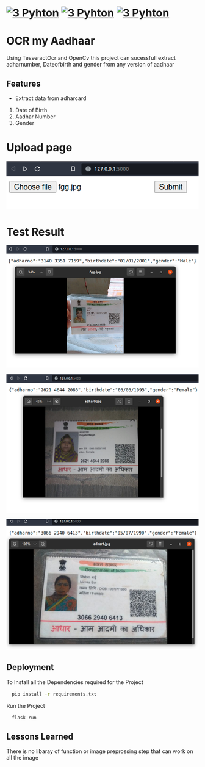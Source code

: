 
# [![3 Pyhton](https://img.shields.io/badge/Pyhton-3-yellow)]() [![3 Pyhton](https://img.shields.io/badge/Tesseract-4-blue)]() [![3 Pyhton](https://img.shields.io/badge/Flask-2-blue)]()
# OCR my Aadhaar
Using TesseractOcr and OpenCv this project can sucessfull extract adharnumber, Dateofbirth and gender from any version of aadhaar 

## Features

- Extract data from adharcard 
1) Date of Birth
2) Aadhar Number
3) Gender

# Upload page
![alt dashboard](ImageTesseract/dashboard.png)

# Test Result 
![alt dashboard](ImageTesseract/Test3.png)


![alt dashboard](ImageTesseract/test2.png)


![alt dashboard](ImageTesseract/Test1.png)

## Deployment

To Install all the Dependencies required for the Project

```bash
  pip install -r requirements.txt
```

Run the Project

```bash
  flask run
```

## Lessons Learned

There is no libaray of function or image preprossing step that can work on all the image 